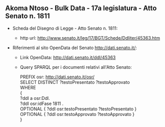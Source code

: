 ## Akoma Ntoso - Bulk Data - 17a legislatura - Atto Senato n. 1811 ##

* Scheda del Disegno di Legge - Atto Senato n. 1811:
	* http url: http://www.senato.it/leg/17/BGT/Schede/Ddliter/45363.htm

* Riferimenti al sito OpenData del Senato http://dati.senato.it/:
	* Link OpenData: http://dati.senato.it/ddl/45363
	* Query SPARQL per i documenti relativi all'Atto Senato:

        PREFIX osr: <http://dati.senato.it/osr/>  
		SELECT DISTINCT ?testoPresentato ?testoApprovato  
		WHERE  
		{  
		    ?ddl a osr:Ddl.  
		    ?ddl osr:idFase 1811 .  
		    OPTIONAL { ?ddl osr:testoPresentato ?testoPresentato }  
		    OPTIONAL { ?ddl osr:testoApprovato ?testoApprovato }  
		}
		